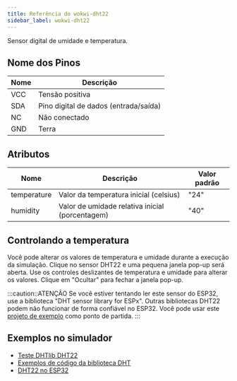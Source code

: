 ```yaml
---
title: Referência do wokwi-dht22
sidebar_label: wokwi-dht22
---
```


Sensor digital de umidade e temperatura.

<wokwi-dht22 />

## Nome dos Pinos

| Nome | Descrição                             |
| ---- | ------------------------------------- |
| VCC  | Tensão positiva                       |
| SDA  | Pino digital de dados (entrada/saída) |
| NC   | Não conectado                         |
| GND  | Terra                                 |

## Atributos

| Nome        | Descrição                                       | Valor padrão  |
| ----------- | ----------------------------------------------- | ------------- |
| temperature | Valor da temperatura inicial (celsius)          | "24"          |
| humidity    | Valor de umidade relativa inicial (porcentagem) | "40"          |

## Controlando a temperatura

Você pode alterar os valores de temperatura e umidade durante a execução da simulação.
Clique no sensor DHT22 e uma pequena janela pop-up será aberta.
Use os controles deslizantes de temperatura e umidade para alterar os valores.
Clique em "Ocultar" para fechar a janela pop-up.

:::caution::ATENÇÃO
Se você estiver tentando ler este sensor do ESP32, use a biblioteca "DHT sensor library for ESPx". Outras bibliotecas DHT22 podem não funcionar de forma confiável no ESP32. Você pode usar este [projeto de exemplo](https://wokwi.com/projects/322410731508073042) como ponto de partida.
:::

## Exemplos no simulador

- [Teste DHTlib DHT22](https://wokwi.com/arduino/libraries/DHTlib/dht22_test)
- [Exemplos de código da biblioteca DHT](https://wokwi.com/arduino/libraries/DHT-sensor-library)
- [DHT22 no ESP32](https://wokwi.com/projects/322410731508073042)
